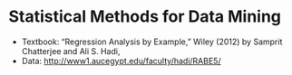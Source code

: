 # Statistical Methods for Data Mining

* Textbook: “Regression Analysis by Example,” Wiley (2012) by Samprit Chatterjee and Ali S. Hadi,
* Data: http://www1.aucegypt.edu/faculty/hadi/RABE5/

